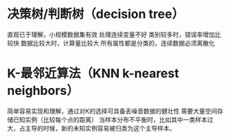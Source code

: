 # 决策树/判断树（decision tree）

直观已于理解，小规模数据集有效
处理连续变量不好
类别较多时，错误率增加比较快
数据比较大时，计算量比较大
所有属性都是分类的，连续数据必须离散化

# K-最邻近算法（KNN k-nearest neighbors）

简单容易实现和理解，通过对K的选择可具备丢噪音数据的健壮性
需要大量空间存储已知实例（比较每个点的距离）
当样本分布不平衡时，比如其中一类样本过大，占主导的时候，新的未知实例容易被归类为这个主导样本。

